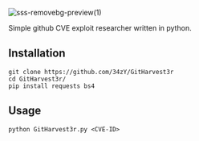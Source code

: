 ![sss-removebg-preview(1)](https://user-images.githubusercontent.com/55347142/235300910-45f49b2f-280b-4146-965e-f3bcc46627d0.png)

Simple github CVE exploit researcher written in python.

## Installation 
```
git clone https://github.com/34zY/GitHarvest3r
cd GitHarvest3r/
pip install requests bs4
```

## Usage
```
python GitHarvest3r.py <CVE-ID>
```


